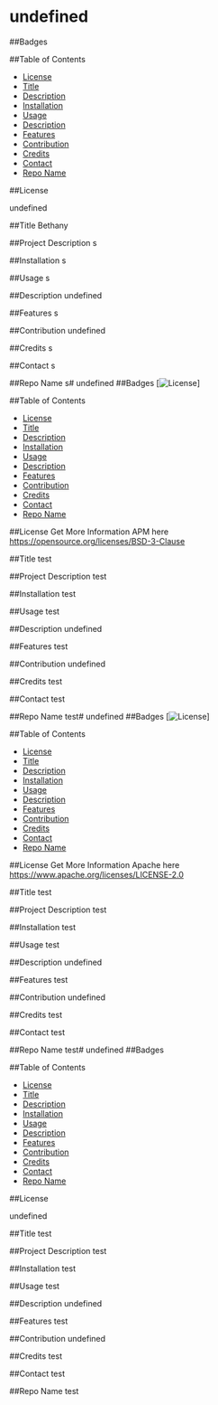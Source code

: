 # undefined
  ##Badges
  

  ##Table of Contents
  * [License](#license)
  * [Title](#projectTitle)
  * [Description](#projectDescription)
  * [Installation](#projectInstallation)
  * [Usage](#usage)
  * [Description](#description)
  * [Features](#projectFeatures)
  * [Contribution](#projectContributions)
  * [Credits](#credits)
  * [Contact](#projectContact)
  * [Repo Name](#projectRepo)
  
  ##License
  
  undefined
  
  ##Title
  Bethany

  ##Project Description
  s

  ##Installation
  s

  ##Usage
  s

  ##Description
  undefined

  ##Features
  s

  ##Contribution
  undefined

  ##Credits
  s
  
  ##Contact
  s

  ##Repo Name
  s# undefined
  ##Badges
  [![License](https://img.shields.io/badge/License-BSD_3--Clause-blue.svg)]

  ##Table of Contents
  * [License](#license)
  * [Title](#projectTitle)
  * [Description](#projectDescription)
  * [Installation](#projectInstallation)
  * [Usage](#usage)
  * [Description](#description)
  * [Features](#projectFeatures)
  * [Contribution](#projectContributions)
  * [Credits](#credits)
  * [Contact](#projectContact)
  * [Repo Name](#projectRepo)
  
  ##License
  Get More Information APM here
  https://opensource.org/licenses/BSD-3-Clause
  
  ##Title
  test

  ##Project Description
  test

  ##Installation
  test

  ##Usage
  test

  ##Description
  undefined

  ##Features
  test

  ##Contribution
  undefined

  ##Credits
  test
  
  ##Contact
  test

  ##Repo Name
  test# undefined
  ##Badges
  [![License](https://https://img.shields.io/dub/l/Apache-2.0?style=flat-square)]

  ##Table of Contents
  * [License](#license)
  * [Title](#projectTitle)
  * [Description](#projectDescription)
  * [Installation](#projectInstallation)
  * [Usage](#usage)
  * [Description](#description)
  * [Features](#projectFeatures)
  * [Contribution](#projectContributions)
  * [Credits](#credits)
  * [Contact](#projectContact)
  * [Repo Name](#projectRepo)
  
  ##License
  Get More Information Apache here
  https://www.apache.org/licenses/LICENSE-2.0
  
  ##Title
  test

  ##Project Description
  test

  ##Installation
  test

  ##Usage
  test

  ##Description
  undefined

  ##Features
  test

  ##Contribution
  undefined

  ##Credits
  test
  
  ##Contact
  test

  ##Repo Name
  test# undefined
  ##Badges
  

  ##Table of Contents
  * [License](#license)
  * [Title](#projectTitle)
  * [Description](#projectDescription)
  * [Installation](#projectInstallation)
  * [Usage](#usage)
  * [Description](#description)
  * [Features](#projectFeatures)
  * [Contribution](#projectContributions)
  * [Credits](#credits)
  * [Contact](#projectContact)
  * [Repo Name](#projectRepo)
  
  ##License
  
  undefined
  
  ##Title
  test

  ##Project Description
  test

  ##Installation
  test

  ##Usage
  test

  ##Description
  undefined

  ##Features
  test

  ##Contribution
  undefined

  ##Credits
  test
  
  ##Contact
  test

  ##Repo Name
  test